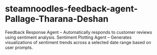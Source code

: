 # steamnoodles-feedback-agent-Pallage-Tharana-Deshan
Feedback Response Agent – Automatically responds to customer reviews using sentiment analysis. Sentiment Plotting Agent – Generates visualizations of sentiment trends across a selected date range based on user prompts.
